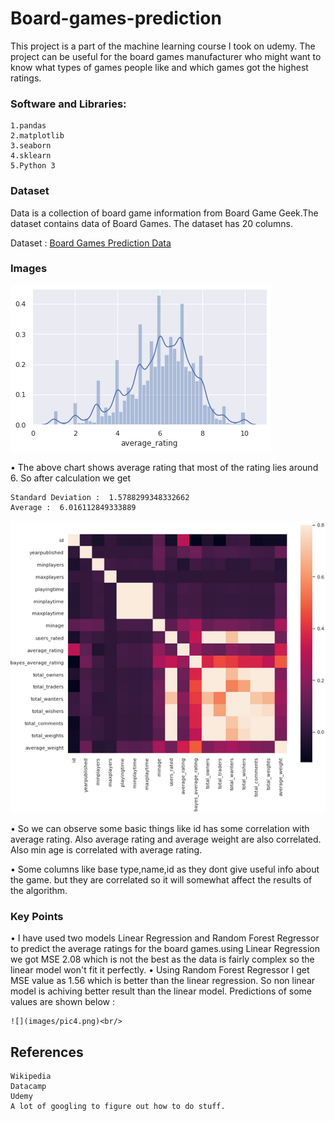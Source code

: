 # Board-games-prediction
This project is a part of the machine learning course I took on udemy. The project can be useful for the board games manufacturer who might want to know what types of games people like and which games got the highest ratings.

### Software and Libraries:

    1.pandas
    2.matplotlib
    3.seaborn
    4.sklearn
    5.Python 3
    
### Dataset
Data is a collection of board game information from Board Game Geek.The dataset contains data of Board Games. The dataset has 20 columns.

Dataset : [Board Games Prediction Data](https://www.kaggle.com/centipede148/board-games-prediction-data)

### Images

![](images/pic2.png)<br/>

• The above chart shows average rating that most of the rating lies around 6. So after calculation we get
    
    Standard Deviation :  1.5788299348332662
    Average :  6.016112849333889


![](images/pic3.png)<br/>

• So we can observe some basic things like id has some correlation with average rating. Also average rating and average weight are also correlated. Also min age is correlated with average rating.

• Some columns like base type,name,id as they dont give useful info about the game. but they are correlated so it will somewhat affect the results of the algorithm.

 



### Key Points
• I have used two models Linear Regression and Random Forest Regressor to predict the average ratings for the board games.using Linear Regression we got MSE 2.08 which is not the best as the data is fairly complex so the linear model won't fit it perfectly.
• Using Random Forest Regressor I get MSE value as 1.56  which is better than the linear regression. So non linear model is achiving better result than the linear model. Predictions of some values are shown below :

    ![](images/pic4.png)<br/>

    
    
## References

    Wikipedia
    Datacamp
    Udemy
    A lot of googling to figure out how to do stuff.    

